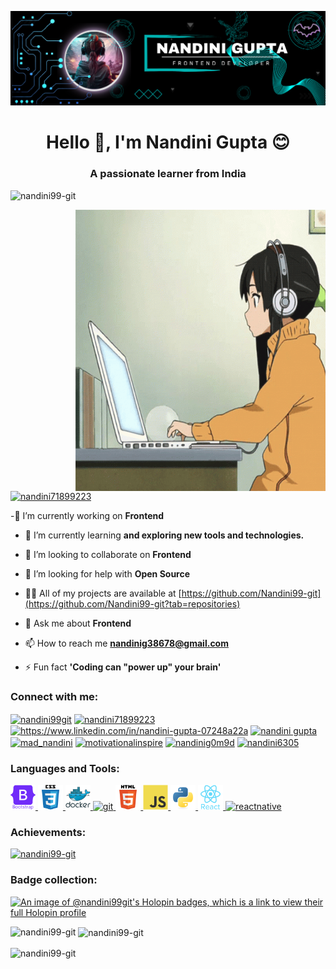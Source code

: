 ![logo](https://github.com/Nandini99-git/Nandini99-git/blob/main/NLinkedIn%20Banner%20(2).png)


<h1 align="center">Hello 👋, I'm Nandini Gupta 😊</h1>
<h3 align="center">A passionate learner from India </h3>

<p align="left"> <img src="https://komarev.com/ghpvc/?username=nandini99-git&label=Profile%20views&color=0e75b6&style=flat" alt="nandini99-git" /> </p>

<img align="right" alt="coding" width="400" height="450" src="https://github.com/Nandini99-git/Nandini99-git/blob/main/girl%20gif.gif">


<p align="left"> <a href="https://twitter.com/nandini71899223" target="blank"><img src="https://img.shields.io/twitter/follow/nandini71899223?logo=twitter&style=for-the-badge" alt="nandini71899223" /></a> </p>

 -🔭 I’m currently working on **Frontend**

- 🌱 I’m currently learning **and exploring new tools and technologies.**

- 👯 I’m looking to collaborate on **Frontend**

- 🤝 I’m looking for help with **Open Source**

- 👨‍💻 All of my projects are available at [https://github.com/Nandini99-git](https://github.com/Nandini99-git?tab=repositories)

- 💬 Ask me about **Frontend**

- 📫 How to reach me **nandinig38678@gmail.com**

- ⚡ Fun fact **'Coding can "power up" your brain'**

<h3 align="left">Connect with me:</h3>
<p align="left">
<a href="https://dev.to/nandini99git" target="blank"><img align="center" src="https://raw.githubusercontent.com/rahuldkjain/github-profile-readme-generator/master/src/images/icons/Social/devto.svg" alt="nandini99git" height="30" width="40" /></a>
<a href="https://twitter.com/nandini71899223" target="blank"><img align="center" src="https://raw.githubusercontent.com/rahuldkjain/github-profile-readme-generator/master/src/images/icons/Social/twitter.svg" alt="nandini71899223" height="30" width="40" /></a>
<a href="https://linkedin.com/in/https://www.linkedin.com/in/nandini-gupta-07248a22a" target="blank"><img align="center" src="https://raw.githubusercontent.com/rahuldkjain/github-profile-readme-generator/master/src/images/icons/Social/linked-in-alt.svg" alt="https://www.linkedin.com/in/nandini-gupta-07248a22a" height="30" width="40" /></a>
<a href="https://stackoverflow.com/users/nandini gupta" target="blank"><img align="center" src="https://raw.githubusercontent.com/rahuldkjain/github-profile-readme-generator/master/src/images/icons/Social/stack-overflow.svg" alt="nandini gupta" height="30" width="40" /></a>
<a href="https://instagram.com/mad_nandini" target="blank"><img align="center" src="https://raw.githubusercontent.com/rahuldkjain/github-profile-readme-generator/master/src/images/icons/Social/instagram.svg" alt="mad_nandini" height="30" width="40" /></a>
<a href="https://www.youtube.com/@motivationinspire9064/featured" target="blank"><img align="center" src="https://raw.githubusercontent.com/rahuldkjain/github-profile-readme-generator/master/src/images/icons/Social/youtube.svg" alt="motivationalinspire" height="30" width="40" /></a>
<a href="https://auth.geeksforgeeks.org/user/nandinig0m9d" target="blank"><img align="center" src="https://raw.githubusercontent.com/rahuldkjain/github-profile-readme-generator/master/src/images/icons/Social/geeks-for-geeks.svg" alt="nandinig0m9d" height="30" width="40" /></a>
<a href="https://discord.gg/nandini6305" target="blank"><img align="center" src="https://raw.githubusercontent.com/rahuldkjain/github-profile-readme-generator/master/src/images/icons/Social/discord.svg" alt="nandini6305" height="30" width="40" /></a>
</p>

<h3 align="left">Languages and Tools:</h3>
<p align="left"> <a href="https://getbootstrap.com" target="_blank" rel="noreferrer"> <img src="https://raw.githubusercontent.com/devicons/devicon/master/icons/bootstrap/bootstrap-plain-wordmark.svg" alt="bootstrap" width="40" height="40"/> </a> <a href="https://www.w3schools.com/css/" target="_blank" rel="noreferrer"> <img src="https://raw.githubusercontent.com/devicons/devicon/master/icons/css3/css3-original-wordmark.svg" alt="css3" width="40" height="40"/> </a> <a href="https://www.docker.com/" target="_blank" rel="noreferrer"> <img src="https://raw.githubusercontent.com/devicons/devicon/master/icons/docker/docker-original-wordmark.svg" alt="docker" width="40" height="40"/> </a> <a href="https://git-scm.com/" target="_blank" rel="noreferrer"> <img src="https://www.vectorlogo.zone/logos/git-scm/git-scm-icon.svg" alt="git" width="40" height="40"/> </a> <a href="https://www.w3.org/html/" target="_blank" rel="noreferrer"> <img src="https://raw.githubusercontent.com/devicons/devicon/master/icons/html5/html5-original-wordmark.svg" alt="html5" width="40" height="40"/> </a> <a href="https://developer.mozilla.org/en-US/docs/Web/JavaScript" target="_blank" rel="noreferrer"> <img src="https://raw.githubusercontent.com/devicons/devicon/master/icons/javascript/javascript-original.svg" alt="javascript" width="40" height="40"/> </a> <a href="https://www.python.org" target="_blank" rel="noreferrer"> <img src="https://raw.githubusercontent.com/devicons/devicon/master/icons/python/python-original.svg" alt="python" width="40" height="40"/> </a> <a href="https://reactjs.org/" target="_blank" rel="noreferrer"> <img src="https://raw.githubusercontent.com/devicons/devicon/master/icons/react/react-original-wordmark.svg" alt="react" width="40" height="40"/> </a> <a href="https://reactnative.dev/" target="_blank" rel="noreferrer"> <img src="https://reactnative.dev/img/header_logo.svg" alt="reactnative" width="40" height="40"/> </a> </p>

<h3 align="left">Achievements:</h3>
<p align="left"> <a href="https://github.com/ryo-ma/github-profile-trophy"><img src="https://github-profile-trophy.vercel.app/?username=nandini99-git" alt="nandini99-git" /></a> </p>

<h3 align="left">Badge collection:</h3>

[![An image of @nandini99git's Holopin badges, which is a link to view their full Holopin profile](https://holopin.me/nandini99git)](https://holopin.io/@nandini99git)

<p><img align="left" src="https://github-readme-stats.vercel.app/api/top-langs?username=nandini99-git&show_icons=true&locale=en&layout=compact" alt="nandini99-git" /></p>

<p>&nbsp;<img align="center" src="https://github-readme-stats.vercel.app/api?username=nandini99-git&show_icons=true&locale=en" alt="nandini99-git" /></p>

<p><img align="center" src="https://github-readme-streak-stats.herokuapp.com/?user=nandini99-git&" alt="nandini99-git" /></p>


